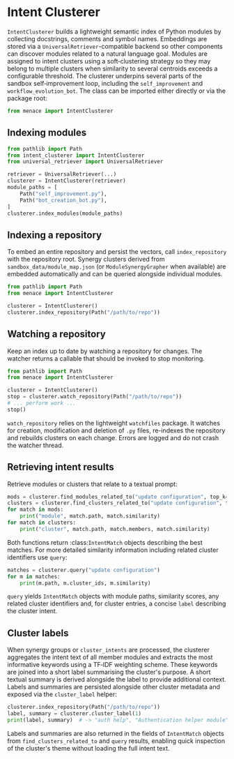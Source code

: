 # Intent Clusterer

`IntentClusterer` builds a lightweight semantic index of Python modules by
collecting docstrings, comments and symbol names.  Embeddings are stored via a
`UniversalRetriever`-compatible backend so other components can discover modules
related to a natural language goal.  Modules are assigned to intent clusters
using a soft‑clustering strategy so they may belong to multiple clusters when
similarity to several centroids exceeds a configurable threshold.  The
clusterer underpins several parts of the sandbox self‑improvement loop,
including the `self_improvement` and `workflow_evolution_bot`.  The class
can be imported either directly or via the package root:

```python
from menace import IntentClusterer
```

## Indexing modules

```python
from pathlib import Path
from intent_clusterer import IntentClusterer
from universal_retriever import UniversalRetriever

retriever = UniversalRetriever(...)
clusterer = IntentClusterer(retriever)
module_paths = [
    Path("self_improvement.py"),
    Path("bot_creation_bot.py"),
]
clusterer.index_modules(module_paths)
```

## Indexing a repository

To embed an entire repository and persist the vectors, call
``index_repository`` with the repository root.  Synergy clusters derived from
``sandbox_data/module_map.json`` (or ``ModuleSynergyGrapher`` when available)
are embedded automatically and can be queried alongside individual modules.

```python
from pathlib import Path
from menace import IntentClusterer

clusterer = IntentClusterer()
clusterer.index_repository(Path("/path/to/repo"))
```

## Watching a repository

Keep an index up to date by watching a repository for changes.  The watcher
returns a callable that should be invoked to stop monitoring.

```python
from pathlib import Path
from menace import IntentClusterer

clusterer = IntentClusterer()
stop = clusterer.watch_repository(Path("/path/to/repo"))
# ... perform work ...
stop()
```

`watch_repository` relies on the lightweight `watchfiles` package.  It watches
for creation, modification and deletion of `.py` files, re-indexes the
repository and rebuilds clusters on each change.  Errors are logged and do not
crash the watcher thread.

## Retrieving intent results

Retrieve modules or clusters that relate to a textual prompt:

```python
mods = clusterer.find_modules_related_to("update configuration", top_k=5)
clusters = clusterer.find_clusters_related_to("update configuration", top_k=5)
for match in mods:
    print("module", match.path, match.similarity)
for match in clusters:
    print("cluster", match.path, match.members, match.similarity)
```

Both functions return :class:`IntentMatch` objects describing the best matches.
For more detailed similarity information including related cluster identifiers use
`query`:

```python
matches = clusterer.query("update configuration")
for m in matches:
    print(m.path, m.cluster_ids, m.similarity)
```

`query` yields `IntentMatch` objects with module paths, similarity scores,
any related cluster identifiers and, for cluster entries, a concise
``label`` describing the cluster intent.

## Cluster labels

When synergy groups or `cluster_intents` are processed, the clusterer
aggregates the intent text of all member modules and extracts the most
informative keywords using a TF‑IDF weighting scheme.  These keywords are
joined into a short label summarising the cluster's purpose.  A short textual
summary is derived alongside the label to provide additional context.  Labels
and summaries are persisted alongside other cluster metadata and exposed via
the `cluster_label` helper:

```python
clusterer.index_repository(Path("/path/to/repo"))
label, summary = clusterer.cluster_label(1)
print(label, summary)  # -> "auth help", "Authentication helper module" (for example)
```

Labels and summaries are also returned in the fields of ``IntentMatch`` objects
from ``find_clusters_related_to`` and ``query`` results, enabling quick
inspection of the cluster's theme without loading the full intent text.
